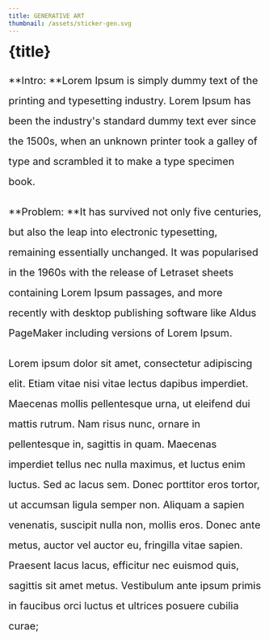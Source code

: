 ```yaml
---
title: GENERATIVE ART
thumbnail: /assets/sticker-gen.svg
---
```


<script>
	import PostContainer from '$lib/post-container.svelte';
</script>

<PostContainer>

# {title}

**Intro: **Lorem Ipsum is simply dummy text of the printing and typesetting industry. Lorem Ipsum has been the industry's standard dummy text ever since the 1500s, when an unknown printer took a galley of type and scrambled it to make a type specimen book.

**Problem: **It has survived not only five centuries, but also the leap into electronic typesetting, remaining essentially unchanged. It was popularised in the 1960s with the release of Letraset sheets containing Lorem Ipsum passages, and more recently with desktop publishing software like Aldus PageMaker including versions of Lorem Ipsum.

Lorem ipsum dolor sit amet, consectetur adipiscing elit. Etiam vitae nisi vitae lectus dapibus imperdiet. Maecenas mollis pellentesque urna, ut eleifend dui mattis rutrum. Nam risus nunc, ornare in pellentesque in, sagittis in quam. Maecenas imperdiet tellus nec nulla maximus, et luctus enim luctus. Sed ac lacus sem. Donec porttitor eros tortor, ut accumsan ligula semper non. Aliquam a sapien venenatis, suscipit nulla non, mollis eros. Donec ante metus, auctor vel auctor eu, fringilla vitae sapien. Praesent lacus lacus, efficitur nec euismod quis, sagittis sit amet metus. Vestibulum ante ipsum primis in faucibus orci luctus et ultrices posuere cubilia curae;

</PostContainer>

<style lang="scss">
    h1 {
		margin-top: 0%;
		font-size: 30px
	}
	p {
		overflow-wrap: break-word;
		max-width: 100%;
		font-size: 20px;
		line-height: 40px;
		/* text-align: justify; */
	}
	
</style>